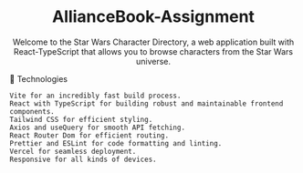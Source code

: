 


<h1 align="center">AllianceBook-Assignment</h1>
<p align="center">
    Welcome to the Star Wars Character Directory, a web application built with React-TypeScript that allows you to browse characters from the Star Wars universe.
</p>

🚀 Technologies

    Vite for an incredibly fast build process.
    React with TypeScript for building robust and maintainable frontend components.
    Tailwind CSS for efficient styling.
    Axios and useQuery for smooth API fetching.
    React Router Dom for efficient routing.
    Prettier and ESLint for code formatting and linting.
    Vercel for seamless deployment.
    Responsive for all kinds of devices.

